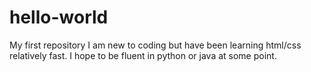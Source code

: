 # hello-world
My first repository
I am new to coding but have been learning html/css relatively fast. 
I hope to be fluent in python or java at some point.
